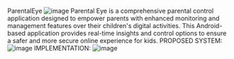 ParentalEye
![image](https://github.com/Sumayya-tafeez/ParentalEye/assets/115559166/7474dc74-5ce6-4f77-8ecb-678e086d6d14)
Parental Eye is a comprehensive parental control application designed to empower parents with enhanced monitoring and management features over their children's digital activities. This Android-based application provides real-time insights and control options to ensure a safer and more secure online experience for kids.
PROPOSED SYSTEM:
![image](https://github.com/Sumayya-tafeez/ParentalEye/assets/115559166/1676ea7f-3485-401c-99b1-7a6ff6749685)
IMPLEMENTATION:
![image](https://github.com/Sumayya-tafeez/ParentalEye/assets/115559166/a69aff5b-a5b5-4c56-a8fd-cbaae6299c5f)
